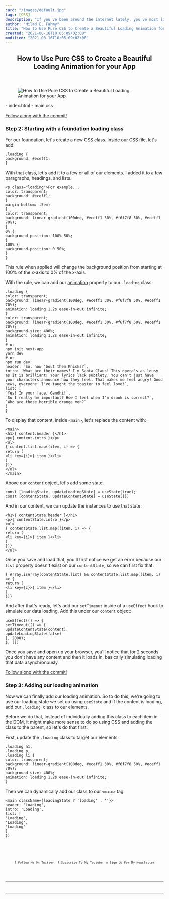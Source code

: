 ```yaml
---
card: "/images/default.jpg"
tags: [CSS]
description: "If you ve been around the internet lately, you ve most likely"
author: "Milad E. Fahmy"
title: "How to Use Pure CSS to Create a Beautiful Loading Animation for your App"
created: "2021-08-16T10:05:09+02:00"
modified: "2021-08-16T10:05:09+02:00"
---
```

<div class="site-wrapper">
<main id="site-main" class="site-main outer">
<div class="inner">
<article class="post-full post tag-css tag-css3 tag-pure-css tag-html tag-html5 tag-web-development tag-web-design tag-web-applications tag-frontend tag-front-end tag-front-end-development tag-animation tag-animations tag-inspiration ">
<header class="post-full-header">
<h1 class="post-full-title">How to Use Pure CSS to Create a Beautiful Loading Animation for your App</h1>
</header>
<figure class="post-full-image">
<picture>
<source media="(max-width: 700px)" sizes="1px" srcset="data:image/gif;base64,R0lGODlhAQABAIAAAAAAAP///yH5BAEAAAAALAAAAAABAAEAAAIBRAA7 1w">
<source media="(min-width: 701px)" sizes="(max-width: 800px) 400px,
(max-width: 1170px) 700px,
1400px" srcset="/news/content/images/size/w300/2020/05/loading-animation.jpg 300w,
/news/content/images/size/w600/2020/05/loading-animation.jpg 600w,
/news/content/images/size/w1000/2020/05/loading-animation.jpg 1000w,
/news/content/images/size/w2000/2020/05/loading-animation.jpg 2000w">
<img onerror="this.style.display='none'" src="/news/content/images/size/w2000/2020/05/loading-animation.jpg" alt="How to Use Pure CSS to Create a Beautiful Loading Animation for your App">
</picture>
</figure>
<section class="post-full-content">
<div class="post-content">
- index.html
- main.css
</code></pre><p><a href="https://github.com/colbyfayock/my-css-loading-animation-static/commit/9aa7925f7048fa1b73fef74d0d56380c29fc5d73">Follow along with the commit!</a></p><h3 id="step-2-starting-with-a-foundation-loading-class">Step 2: Starting with a foundation loading class</h3><p>For our foundation, let's create a new CSS class. Inside our CSS file, let's add:</p><pre><code class="language-css">.loading {
background: #eceff1;
}
</code></pre><p>With that class, let's add it to a few or all of our elements. I added it to a few paragraphs, headings, and lists.</p><pre><code class="language-html">&lt;p class="loading"&gt;For example...
color: transparent;
background: #eceff1;
}
margin-bottom: .5em;
}
color: transparent;
background: linear-gradient(100deg, #eceff1 30%, #f6f7f8 50%, #eceff1 70%);
}
0% {
background-position: 100% 50%;
}
100% {
background-position: 0 50%;
}
}
</code></pre><p>This rule when applied will change the background position from starting at 100% of the x-axis to 0% of the x-axis.</p><p>With the rule, we can add our <a href="https://developer.mozilla.org/en-US/docs/Web/CSS/CSS_Animations/Using_CSS_animations">animation</a> property to our <code>.loading</code> class:</p><pre><code class="language-css">.loading {
color: transparent;
background: linear-gradient(100deg, #eceff1 30%, #f6f7f8 50%, #eceff1 70%);
animation: loading 1.2s ease-in-out infinite;
}
color: transparent;
background: linear-gradient(100deg, #eceff1 30%, #f6f7f8 50%, #eceff1 70%);
background-size: 400%;
animation: loading 1.2s ease-in-out infinite;
}
# or
npm init next-app
yarn dev
# or
npm run dev
header: `So, how 'bout them Knicks?`,
intro: `What are their names? I'm Santa Claus! This opera's as lousy as it is brilliant! Your lyrics lack subtlety. You can't just have your characters announce how they feel. That makes me feel angry! Good news, everyone! I've taught the toaster to feel love!`,
list: [
`Yes! In your face, Gandhi!`,
`So I really am important? How I feel when I'm drunk is correct?`,
`Who are those horrible orange men?`
]
}</code></pre><p>To display that content, inside <code>&lt;main&gt;</code>, let's replace the content with:</p><pre><code class="language-jsx">&lt;main&gt;
&lt;h1&gt;{ content.header }&lt;/h1&gt;
&lt;p&gt;{ content.intro }&lt;/p&gt;
&lt;ul&gt;
{ content.list.map((item, i) =&gt; {
return (
&lt;li key={i}&gt;{ item }&lt;/li&gt;
)
})}
&lt;/ul&gt;
&lt;/main&gt;
</code></pre><p>Above our <code>content</code> object, let's add some state:</p><pre><code class="language-jsx">const [loadingState, updateLoadingState] = useState(true);
const [contentState, updateContentState] = useState({})
</code></pre><p>And in our content, we can update the instances to use that state:</p><pre><code class="language-jsx">&lt;h1&gt;{ contentState.header }&lt;/h1&gt;
&lt;p&gt;{ contentState.intro }&lt;/p&gt;
&lt;ul&gt;
{ contentState.list.map((item, i) =&gt; {
return (
&lt;li key={i}&gt;{ item }&lt;/li&gt;
)
})}
&lt;/ul&gt;
</code></pre><p>Once you save and load that, you'll first notice we get an error because our <code>list</code> property doesn't exist on our <code>contentState</code>, so we can first fix that:</p><pre><code class="language-jsx">{ Array.isArray(contentState.list) &amp;&amp; contentState.list.map((item, i) =&gt; {
return (
&lt;li key={i}&gt;{ item }&lt;/li&gt;
)
})}
</code></pre><p>And after that's ready, let's add our <code>setTimeout</code> inside of a <code>useEffect</code> hook to simulate our data loading. Add this under our <code>content</code> object:</p><pre><code class="language-jsx">useEffect(() =&gt; {
setTimeout(() =&gt; {
updateContentState(content);
updateLoadingState(false)
}, 2000);
}, [])
</code></pre><p>Once you save and open up your browser, you'll notice that for 2 seconds you don't have any content and then it loads in, basically simulating loading that data asynchronously.</p><p><a href="https://github.com/colbyfayock/my-css-loading-animation-dynamic/commit/f0cada8d696ffe3e983f5efc03dc9d75a2245fe1">Follow along with the commit!</a></p><h3 id="step-3-adding-our-loading-animation">Step 3: Adding our loading animation</h3><p>Now we can finally add our loading animation. So to do this, we're going to use our loading state we set up using <code>useState</code> and if the content is loading, add our <code>.loading</code> &nbsp;class to our elements.</p><p>Before we do that, instead of individually adding this class to each item in the DOM, it might make more sense to do so using CSS and adding the class to the parent, so let's do that first.</p><p>First, update the <code>.loading</code> class to target our elements:</p><pre><code class="language-css">.loading h1,
.loading p,
.loading li {
color: transparent;
background: linear-gradient(100deg, #eceff1 30%, #f6f7f8 50%, #eceff1 70%);
background-size: 400%;
animation: loading 1.2s ease-in-out infinite;
}
</code></pre><p>Then we can dynamically add our class to our <code>&lt;main&gt;</code> tag:</p><pre><code class="language-jsx">&lt;main className={loadingState ? 'loading' : ''}&gt;
header: 'Loading',
intro: 'Loading',
list: [
'Loading',
'Loading',
'Loading'
]
})
<p style="margin: 0;">
<a href="https://twitter.com/colbyfayock" style="display: block;">
</a>
</p>
<ul style="display:flex;justify-content:center;list-style:none;padding:0;margin: .5em 0 0;font-size: .8em;">
<li style="margin: 0 .6em;padding: 0;">
<a href="https://twitter.com/colbyfayock" style="text-decoration: none;">? Follow Me On Twitter</a>
</li>
<li style="margin: 0 .6em;padding: 0;">
<a href="https://youtube.com/colbyfayock" style="text-decoration: none;">?️ Subscribe To My Youtube</a>
</li>
<li style="margin: 0 .6em;padding: 0;">
<a href="https://www.colbyfayock.com/newsletter/" style="text-decoration: none;">✉️ Sign Up For My Newsletter</a>
</li>
</ul>
</div>
<hr>
<hr>
</section>
</article>
</div>
</main>
</div>
<!-- Google Tag Manager (noscript) -->
<!-- End Google Tag Manager (noscript) -->
